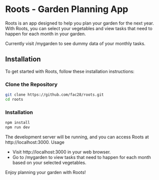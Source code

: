 # Roots - Garden Planning App

Roots is an app designed to help you plan your garden for the next year. With Roots, you can select your vegetables and view tasks that need to happen for each month in your garden.

Currently visit /mygarden to see dummy data of your monthly tasks.

## Installation

To get started with Roots, follow these installation instructions:



### Clone the Repository

```bash
git clone https://github.com/fac28/roots.git
cd roots
```

### Installation

```bash
npm install
npm run dev
```

The development server will be running, and you can access Roots at http://localhost:3000.
Usage

   -  Visit http://localhost:3000 in your web browser.
   - Go to /mygarden to view tasks that need to happen for each month based on your selected vegetables.

Enjoy planning your garden with Roots!
